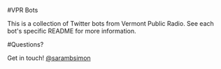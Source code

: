 #VPR Bots

This is a collection of Twitter bots from Vermont Public Radio. See each bot's specific README for more information.

#Questions?

Get in touch! [@sarambsimon](http://twitter.com/sarambsimon)
